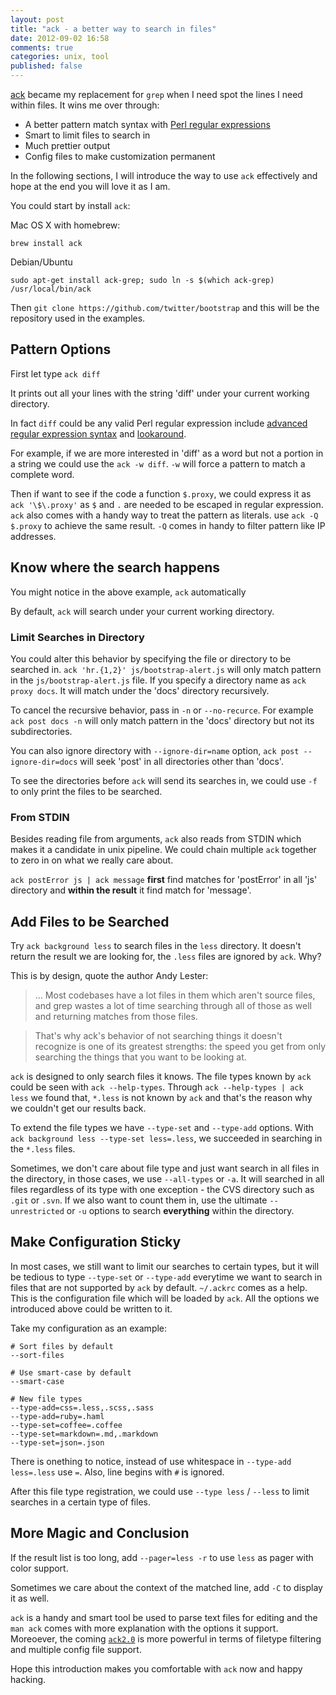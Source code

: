 ```yaml
---
layout: post
title: "ack - a better way to search in files"
date: 2012-09-02 16:58
comments: true
categories: unix, tool
published: false
---
```


[ack][1] became my replacement for `grep` when I need spot the lines I need within files. It wins me over through:
- A better pattern match syntax with [Perl regular expressions][perlreg]
- Smart to limit files to search in
- Much prettier output
- Config files to make customization permanent

In the following sections, I will introduce the way to use `ack` effectively and hope at the end you will love it as I am.

You could start by install `ack`:

Mac OS X with homebrew:

    brew install ack

Debian/Ubuntu

    sudo apt-get install ack-grep; sudo ln -s $(which ack-grep) /usr/local/bin/ack

Then `git clone https://github.com/twitter/bootstrap` and this will be the repository used in the examples.

## Pattern Options
First let type `ack diff`

It prints out all your lines with the string 'diff' under your current working directory.

In fact `diff` could be any valid Perl regular expression include [advanced regular expression syntax][regad] and [lookaround][reglr].

For example, if we are more interested in 'diff' as a word but not a portion in a string we could use the `ack -w diff`. `-w` will force a pattern to match a complete word.

Then if want to see if the code a function `$.proxy`, we could express it as `ack '\$\.proxy'` as `$` and `.` are needed to be escaped in regular expression. `ack` also comes with a handy way to treat the pattern as literals. use `ack -Q $.proxy` to achieve the same result. `-Q` comes in handy to filter pattern like IP addresses.

## Know where the search happens
You might notice in the above example, `ack` automatically 

By default, `ack` will search under your current working directory.

### Limit Searches in Directory

You could alter this behavior by specifying the file or directory to be searched in.  `ack 'hr.{1,2}' js/bootstrap-alert.js` will only match pattern in the `js/bootstrap-alert.js` file.
If you specify a directory name as `ack proxy docs`. It will match under the 'docs' directory recursively.

To cancel the recursive behavior, pass in `-n` or `--no-recurce`. For example `ack post docs -n` will only match pattern in the 'docs' directory but not its subdirectories.

You can also ignore directory with `--ignore-dir=name` option, `ack post --ignore-dir=docs` will seek 'post' in all directories other than 'docs'.

To see the directories before `ack` will send its searches in, we could use `-f` to only print the files to be searched.

### From STDIN
Besides reading file from arguments, `ack` also reads from STDIN which makes it a candidate in unix pipeline. We could chain multiple `ack` together to zero in on what we really care about.

`ack postError js | ack message` **first** find matches for 'postError' in all 'js' directory and **within the result** it find match for 'message'.

## Add Files to be Searched
Try `ack background less` to search files in the `less` directory. It doesn't return the result we are looking for, the `.less` files are ignored by `ack`. Why?

This is by design, quote the author Andy Lester:

>... Most codebases have a lot files in them which aren't source files, and grep wastes a lot of time searching through all of those as well and returning matches from those files.  

>That's why ack's behavior of not searching things it doesn't recognize is one of its greatest strengths: the speed you get from only searching the things that you want to be looking at.

`ack` is designed to only search files it knows. The file types known by `ack` could be seen with `ack --help-types`.  Through `ack --help-types | ack less` we found that, `*.less` is not known by `ack` and that's the reason why we couldn't get our results back.

To extend the file types we have `--type-set` and `--type-add` options.  With `ack background less --type-set less=.less`, we succeeded in searching in the `*.less` files.  

Sometimes, we don't care about file type and just want search in all files in the directory, in those cases, we use `--all-types` or `-a`. It will searched in all files regardless of its type with one exception - the CVS directory such as `.git` or `.svn`. If we also want to count them in, use the ultimate `--unrestricted` or `-u` options to search **everything** within the directory.

## Make Configuration Sticky
In most cases, we still want to limit our searches to certain types, but it will be tedious to type `--type-set` or `--type-add` everytime we want to search in files that are not supported by `ack` by default. `~/.ackrc` comes as a help. This is the configuration file which will be loaded by `ack`. All the options we introduced above could be written to it. 

Take my configuration as an example:

```shell
# Sort files by default
--sort-files

# Use smart-case by default
--smart-case

# New file types
--type-add=css=.less,.scss,.sass
--type-add=ruby=.haml
--type-set=coffee=.coffee
--type-set=markdown=.md,.markdown
--type-set=json=.json
```

There is onething to notice, instead of use whitespace in `--type-add less=.less` use `=`. Also, line begins with `#` is ignored.

After this file type registration, we could use `--type less` / `--less` to limit searches in a certain type of files. 

## More Magic and Conclusion
If the result list is too long, add `--pager=less -r` to use `less` as pager with color support.

Sometimes we care about the context of the matched line, add `-C` to display it as well.

`ack` is a handy and smart tool be used to parse text files for editing and the `man ack` comes with more explanation with the options it support. Moreoever, the coming [`ack2.0`][ack2.0] is more powerful in terms of filetype filtering and multiple config file support.

Hope this introduction makes you comfortable with `ack` now and happy hacking.

[1]: http://betterthangrep.com/
[regad]: http://www.regular-expressions.info/refadv.html
[reglr]: http://www.regular-expressions.info/lookaround.html
[perlreg]: http://perldoc.perl.org/perlre.html
[ack2.0]: http://stackoverflow.com/questions/9508431/ack-binding-an-actual-file-name-to-a-filetype#answer-9511450
